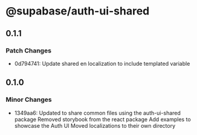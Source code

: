 # @supabase/auth-ui-shared

## 0.1.1

### Patch Changes

- 0d794741: Update shared en localization to include templated variable

## 0.1.0

### Minor Changes

- 1349aa6: Updated to share common files using the auth-ui-shared package
  Removed storybook from the react package
  Add examples to showcase the Auth UI
  Moved localizations to their own directory
